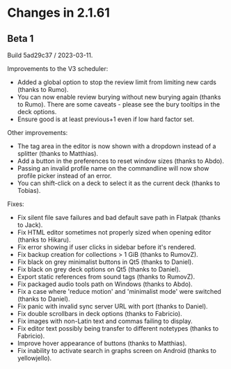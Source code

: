 # Changes in 2.1.61

## Beta 1

Build 5ad29c37 / 2023-03-11.

Improvements to the V3 scheduler:

- Added a global option to stop the review limit from limiting new cards (thanks
  to Rumo).
- You can now enable review burying without new burying again (thanks to Rumo).
  There are some caveats - please see the bury tooltips in the deck options.
- Ensure good is at least previous+1 even if low hard factor set.

Other improvements:

- The tag area in the editor is now shown with a dropdown instead of a splitter
  (thanks to Matthias).
- Add a button in the preferences to reset window sizes (thanks to Abdo).
- Passing an invalid profile name on the commandline will now show profile
  picker instead of an error.
- You can shift-click on a deck to select it as the current deck (thanks to
  Tobias).

Fixes:

- Fix silent file save failures and bad default save path in Flatpak (thanks to
  Jack).
- Fix HTML editor sometimes not properly sized when opening editor (thanks to
  Hikaru).
- Fix error showing if user clicks in sidebar before it's rendered.
- Fix backup creation for collections > 1 GiB (thanks to RumovZ).
- Fix black on grey minimalist buttons in Qt5 (thanks to Daniel).
- Fix black on grey deck options on Qt5 (thanks to Daniel).
- Export static references from sound tags (thanks to RumovZ).
- Fix packaged audio tools path on Windows (thanks to Abdo).
- Fix a case where 'reduce motion' and 'minimalist mode' were switched (thanks
  to Daniel).
- Fix panic with invalid sync server URL with port (thanks to Daniel).
- Fix double scrollbars in deck options (thanks to Fabricio).
- Fix images with non-Latin text and commas failing to display.
- Fix editor text possibly being transfer to different notetypes (thanks to
  Fabricio).
- Improve hover appearance of buttons (thanks to Matthias).
- Fix inability to activate search in graphs screen on Android (thanks to
  yellowjello).
